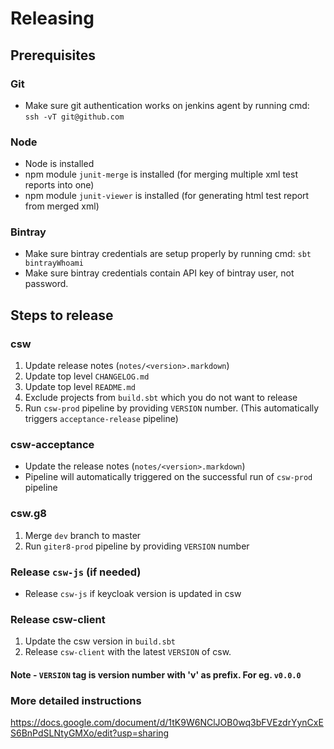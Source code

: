 # Releasing

## Prerequisites

### Git
* Make sure git authentication works on jenkins agent by running cmd: `ssh -vT git@github.com`

### Node
* Node is installed
* npm module `junit-merge` is installed (for merging multiple xml test reports into one)
* npm module `junit-viewer` is installed (for generating html test report from merged xml)

### Bintray
* Make sure bintray credentials are setup properly by running cmd: `sbt bintrayWhoami`
* Make sure bintray credentials contain API key of bintray user, not password.

## Steps to release

### csw
1. Update release notes (`notes/<version>.markdown`)
2. Update top level `CHANGELOG.md`
3. Update top level `README.md`
4. Exclude projects from `build.sbt` which you do not want to release
5. Run `csw-prod` pipeline by providing `VERSION` number. (This automatically triggers `acceptance-release` pipeline)

### csw-acceptance
- Update the release notes (`notes/<version>.markdown`)
- Pipeline will automatically triggered on the successful run of `csw-prod` pipeline

### csw.g8
1. Merge `dev` branch to master
2. Run `giter8-prod` pipeline by providing `VERSION` number

### Release `csw-js` (if needed)
- Release `csw-js` if keycloak version is updated in csw

### Release csw-client
1. Update the csw version in `build.sbt`
2. Release `csw-client` with the latest `VERSION` of csw.

#### Note - `VERSION` tag is version number with 'v' as prefix. For eg. `v0.0.0`

### More detailed instructions

https://docs.google.com/document/d/1tK9W6NClJOB0wq3bFVEzdrYynCxES6BnPdSLNtyGMXo/edit?usp=sharing